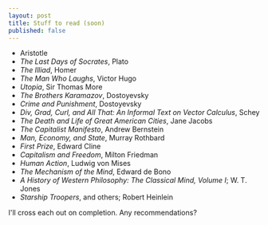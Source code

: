 ```yaml
---
layout: post
title: Stuff to read (soon)
published: false
---
```


*  Aristotle
*  *The Last Days of Socrates*, Plato
*  *The Illiad*, Homer
*  *The Man Who Laughs*, Victor Hugo
*  *Utopia*, Sir Thomas More
*  *The Brothers Karamazov*, Dostoyevsky
*  *Crime and Punishment*, Dostoyevsky 
*  *Div, Grad, Curl, and All That: An Informal Text on Vector Calculus*, Schey
*  *The Death and Life of Great American Cities*, Jane Jacobs
*  *The Capitalist Manifesto*, Andrew Bernstein
*  *Man, Economy, and State*, Murray Rothbard
*  *First Prize*, Edward Cline
*  *Capitalism and Freedom*, Milton Friedman
*  *Human Action*, Ludwig von Mises
*  *The Mechanism of the Mind*, Edward de Bono
*  *A History of Western Philosophy: The Classical Mind, Volume I*; W. T. Jones
*  *Starship Troopers*, and others; Robert Heinlein 

I'll cross each out on completion. Any recommendations?

